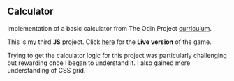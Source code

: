 ## Calculator
Implementation of a basic calculator from The Odin Project [curriculum](https://www.theodinproject.com/lessons/foundations-calculator).

This is my third **JS** project. Click [here](https://kbousquet.github.io/calculator) for the **Live version** of the game.

Trying to get the calculator logic for this project was particularly challenging but rewarding once I began to understand it.
I also gained more understanding of CSS grid.

